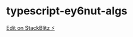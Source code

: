 # typescript-ey6nut-algs

[Edit on StackBlitz ⚡️](https://stackblitz.com/edit/typescript-ey6nut-algs)